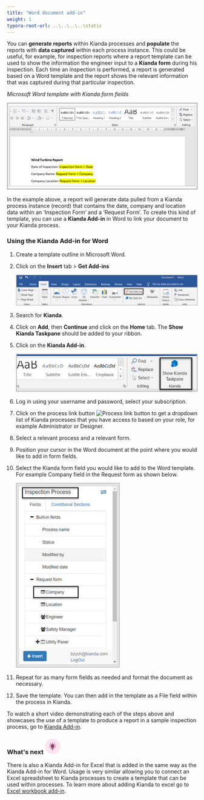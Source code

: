 ```yaml
---
title: "Word document add-in"
weight: 1
typora-root-url: ..\..\..\..\static
---
```


You can **generate reports** within Kianda processes and **populate** the reports with **data captured** within each process instance. This could be useful, for example, for inspection reports where a report template can be used to show the information the engineer input to a **Kianda form** during his inspection. Each time an inspection is performed, a report is generated based on a Word template and the report shows the relevant information that was captured during that particular inspection.

*Microsoft Word template with Kianda form fields*

![Get add-ins](/images/word-kianda-example.jpg)

In the example above, a report will generate data pulled from a Kianda process instance (record) that contains the date, company and location data within an ‘Inspection Form’ and a ‘Request Form’. To create this kind of template, you can use a **Kianda Add-in** in Word to link your document to your Kianda process.

### Using the Kianda Add-in for Word

1. Create a template outline in Microsoft Word.

2. Click on the **Insert** tab > **Get Add-ins**

   ![Get add-ins](/images/word-get-add-in.jpg)

3. Search for **Kianda**.

4. Click on **Add**, then **Continue** and click on the **Home** tab. The **Show Kianda Taskpane** should be added to your ribbon.

5. Click on the **Kianda Add-in**.

   ![Kianda button in word](/images/word-kianda-add-in-button.jpg)

6. Log in using your username and password, select your subscription.

7. Click on the process link button ![Process link button](https://academy.kianda.com/wp-content/uploads/2022/02/process-link-button.gif) to get a dropdown list of Kianda processes that you have access to based on your role, for example Administrator or Designer.

8. Select a relevant process and a relevant form.

9. Position your cursor in the Word document at the point where you would like to add in form fields.

10. Select the Kianda form field you would like to add to the Word template. For example Company field in the Request form as shown below.

    ![Field select in Kianda add-in](/images/word-kianda-field-select.jpg)

11. Repeat for as many form fields as needed and format the document as necessary.

12. Save the template. You can then add in the template as a File field within the process in Kianda.

To watch a short video demonstrating each of the steps above and showcases the use of a template to produce a report in a sample inspection process, go to [Kianda Add-in](https://academy.kianda.com/lesson/addin/).

### What's next ![Idea icon](/images/18.png) 

There is also a Kianda Add-in for Excel that is added in the same way as the Kianda Add-in for Word. Usage is very similar allowing you to connect an Excel spreadsheet to Kianda processes to create a template that can be used within processes. To learn more about adding Kianda to excel go to [Excel workbook add-in](/docs/platform/document-generation/excel-workbook-add-in/).

